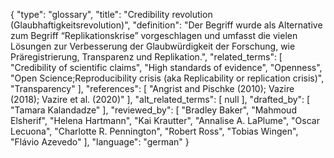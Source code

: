 {
    "type": "glossary",
    "title": "Credibility revolution (Glaubhaftigkeitsrevolution)",
    "definition": "Der Begriff wurde als Alternative zum Begriff “Replikationskrise” vorgeschlagen und umfasst die vielen Lösungen zur Verbesserung der Glaubwürdigkeit der Forschung, wie Präregistrierung, Transparenz und Replikation.",
    "related_terms": [
        "Credibility of scientific claims",
        "High standards of evidence",
        "Openness",
        "Open Science;Reproducibility crisis (aka Replicability or replication crisis)",
        "Transparency"
    ],
    "references": [
        "Angrist and Pischke (2010); Vazire (2018); Vazire et al. (2020)"
    ],
    "alt_related_terms": [
        null
    ],
    "drafted_by": [
        "Tamara Kalandadze"
    ],
    "reviewed_by": [
        "Bradley Baker",
        "Mahmoud Elsherif",
        "Helena Hartmann",
        "Kai Krautter",
        "Annalise A. LaPlume",
        "Oscar Lecuona",
        "Charlotte R. Pennington",
        "Robert Ross",
        "Tobias Wingen",
        "Flávio Azevedo"
    ],
    "language": "german"
}